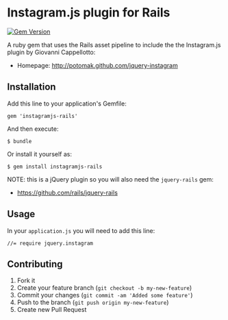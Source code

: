 # Instagram.js plugin for Rails
[![Gem Version](https://badge.fury.io/rb/instagramjs-rails.svg)](http://badge.fury.io/rb/instagramjs-rails)

A ruby gem that uses the Rails asset pipeline to include the the Instagram.js plugin by Giovanni Cappellotto:

* Homepage: http://potomak.github.com/jquery-instagram

## Installation

Add this line to your application's Gemfile:

    gem 'instagramjs-rails'

And then execute:

    $ bundle

Or install it yourself as:

    $ gem install instagramjs-rails

NOTE: this is a jQuery plugin so you will also need the `jquery-rails` gem:

* https://github.com/rails/jquery-rails

## Usage

In your `application.js` you will need to add this line:

    //= require jquery.instagram

## Contributing

1. Fork it
2. Create your feature branch (`git checkout -b my-new-feature`)
3. Commit your changes (`git commit -am 'Added some feature'`)
4. Push to the branch (`git push origin my-new-feature`)
5. Create new Pull Request
